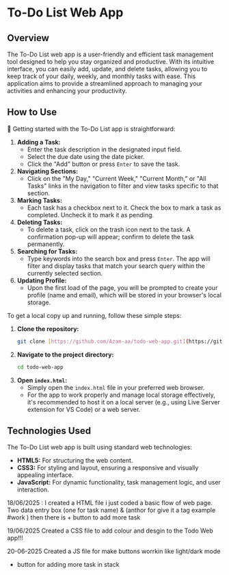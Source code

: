 # To-Do List Web App

## Overview

The To-Do List web app is a user-friendly and efficient task management tool designed to help you stay organized and productive. With its intuitive interface, you can easily add, update, and delete tasks, allowing you to keep track of your daily, weekly, and monthly tasks with ease. This application aims to provide a streamlined approach to managing your activities and enhancing your productivity.

## How to Use

📖 Getting started with the To-Do List app is straightforward:

1.  **Adding a Task:**
    * Enter the task description in the designated input field.
    * Select the due date using the date picker.
    * Click the "Add" button or press `Enter` to save the task.
2.  **Navigating Sections:**
    * Click on the "My Day," "Current Week," "Current Month," or "All Tasks" links in the navigation to filter and view tasks specific to that section.
3.  **Marking Tasks:**
    * Each task has a checkbox next to it. Check the box to mark a task as completed. Uncheck it to mark it as pending.
4.  **Deleting Tasks:**
    * To delete a task, click on the trash icon next to the task. A confirmation pop-up will appear; confirm to delete the task permanently.
5.  **Searching for Tasks:**
    * Type keywords into the search box and press `Enter`. The app will filter and display tasks that match your search query within the currently selected section.
6.  **Updating Profile:**
    * Upon the first load of the page, you will be prompted to create your profile (name and email), which will be stored in your browser's local storage.

To get a local copy up and running, follow these simple steps:

1.  **Clone the repository:**
    ```bash
    git clone [https://github.com/Azam-aa/todo-web-app.git](https://github.com/Azam-aa/todo-web-app.git)
    ```
2.  **Navigate to the project directory:**
    ```bash
    cd todo-web-app
    ```
3.  **Open `index.html`:**
    * Simply open the `index.html` file in your preferred web browser.
    * For the app to work properly and manage local storage effectively, it's recommended to host it on a local server (e.g., using Live Server extension for VS Code) or a web server.

## Technologies Used

The To-Do List web app is built using standard web technologies:

* **HTML5:** For structuring the web content.
* **CSS3:** For styling and layout, ensuring a responsive and visually appealing interface.
* **JavaScript:** For dynamic functionality, task management logic, and user interaction.


18/06/2025 :
I created a HTML file i just coded a basic flow of web page.
Two data entry box (one for task name) & (anthor for give it a tag example #work )
then there is + button to add more task


19/06/2025
Created a CSS file to add colour and desgin to the Todo Web app!!!


20-06-2025
Created a JS file for make buttons worrkin like light/dark mode 
+ button for adding more task in stack
